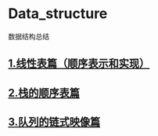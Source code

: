# Data_structure
数据结构总结
## [1.线性表篇（顺序表示和实现）](https://github.com/Lhnhn/Data_structure/blob/master/Linear_table_1.md)<br>
## [2.栈的顺序表篇](https://github.com/Lhnhn/Data_structure/blob/master/Stack.md)<br>
## [3.队列的链式映像篇](https://github.com/Lhnhn/Data_structure/blob/master/queue.md)<br>
